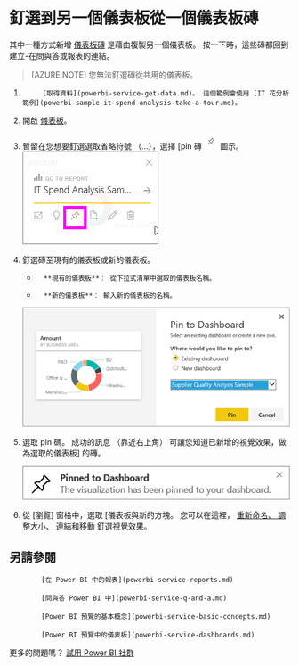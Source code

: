 <properties
   pageTitle="釘選到另一個儀表板從一個儀表板磚"
   description="釘選到另一個儀表板從一個儀表板磚"
   services="powerbi"
   documentationCenter=""
   authors="mihart"
   manager="mblythe"
   backup=""
   editor=""
   tags=""
   qualityFocus="no"
   qualityDate=""/>

<tags
   ms.service="powerbi"
   ms.devlang="NA"
   ms.topic="article"
   ms.tgt_pltfrm="NA"
   ms.workload="powerbi"
   ms.date="10/14/2016"
   ms.author="mihart"/>

# <a name="pin-a-tile-from-one-dashboard-to-another-dashboard"></a>釘選到另一個儀表板從一個儀表板磚  

﻿其中一種方式新增 [儀表板磚](powerbi-service-dashboard-tiles.md) 是藉由複製另一個儀表板。 按一下時，這些磚都回到建立-在問與答或報表的連結。 

>[AZURE.NOTE] 您無法釘選磚從共用的儀表板。

1.  
            [取得資料](powerbi-service-get-data.md)。 這個範例會使用 [IT 花分析範例](powerbi-sample-it-spend-analysis-take-a-tour.md)。
2.  開啟 [儀表板](powerbi-service-dashboards.md)。
3.  暫留在您想要釘選選取省略符號 （...），選擇 [pin 磚 ![](media/powerbi-pin-a-tile-from-one-dashboard-to-another/PBI_PinTile.png) 圖示。  
    ![](media/powerbi-pin-a-tile-from-one-dashboard-to-another/power-bi-tile-menu.png)

4.  釘選磚至現有的儀表板或新的儀表板。 

    -   
            **現有的儀表板**︰ 從下拉式清單中選取的儀表板名稱。
    -   
            **新的儀表板**︰ 輸入新的儀表板的名稱。

    ![](media/powerbi-pin-a-tile-from-one-dashboard-to-another/PBI_PinToAnotherDash.png)

5.  選取 pin 碼。
    成功的訊息 （靠近右上角） 可讓您知道已新增的視覺效果，做為選取的儀表板] 的磚。

    ![](media/powerbi-pin-a-tile-from-one-dashboard-to-another/pinSuccess.png)
6.  從 [瀏覽] 窗格中，選取 [儀表板與新的方塊。 您可以在這裡， [重新命名、 調整大小、 連結和移動](powerbi-service-edit-a-tile-in-a-dashboard.md) 釘選視覺效果。

## <a name="see-also"></a>另請參閱  

            [在 Power BI 中的報表](powerbi-service-reports.md)  

            [問與答 Power BI 中](powerbi-service-q-and-a.md)  

            [Power BI 預覽的基本概念](powerbi-service-basic-concepts.md)  

            [Power BI 預覽中的儀表板](powerbi-service-dashboards.md)  

更多的問題嗎？ 
            [試用 Power BI 社群](http://community.powerbi.com/)
